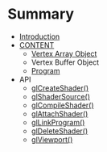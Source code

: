 # Summary

* [Introduction](README.md)
* [CONTENT](chapter1.md)
   * [Vertex Array Object](vertex_array_object.md)
   * Vertex Buffer Object
   * [Program](Program.md)
* API
   * [glCreateShader()](api/glCreateShader.md)
   * [glShaderSource()](api/glShaderSource.md)
   * [glCompileShader()](api/glCompileShader.md)
   * [glAttachShader()](api/glAttachShader.md)
   * [glLinkProgram()](api/glLinkProgram.md)
   * [glDeleteShader()](api/glDeleteShader.md)
   * [glViewport()](api/glViewport.md)

